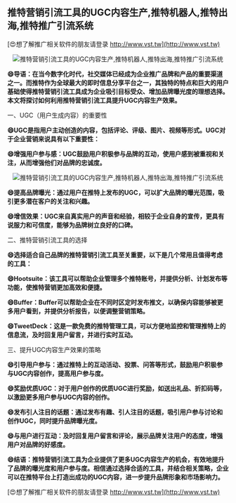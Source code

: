 ## **推特营销引流工具的UGC内容生产,推特机器人,推特出海,推特推广引流系统**

[😍想了解推广相关软件的朋友请登录 http://www.vst.tw](http://www.vst.tw)

 <center><img src="https://vst.tw/MP4/tuiguang/png/4.png" alt="推特营销引流工具的UGC内容生产,推特机器人,推特出海,推特推广引流系统"></center>

**😄导语：在当今数字化时代，社交媒体已经成为企业推广品牌和产品的重要渠道之一。而推特作为全球最大的即时信息分享平台之一，其独特的特点和巨大的用户基础使得推特营销引流工具成为企业吸引目标受众、增加品牌曝光度的理想选择。本文将探讨如何利用推特营销引流工具提升UGC内容生产效果。**

一、UGC（用户生成内容）的重要性

**😄UGC是指用户主动创造的内容，包括评论、评级、图片、视频等形式。UGC对于企业营销来说具有以下重要性：**

**😄增强用户参与感：UGC鼓励用户积极参与品牌的互动，使用户感到被重视和关注，从而增强他们对品牌的忠诚度。**

 <center><img src="https://vst.tw/MP4/tuiguang/png/4.png" alt="推特营销引流工具的UGC内容生产,推特机器人,推特出海,推特推广引流系统"></center>

**😄提高品牌曝光：通过用户在推特上发布的UGC，可以扩大品牌的曝光范围，吸引更多潜在客户的关注和兴趣。**

**😄增信效果：UGC来自真实用户的声音和经验，相较于企业自身的宣传，更具有说服力和可信度，能够为品牌树立良好的口碑。**

二、推特营销引流工具的选择

**😄选择适合自己品牌的推特营销引流工具至关重要，以下是几个常用且值得考虑的工具：**

**😄Hootsuite：该工具可以帮助企业管理多个推特账号，并提供分析、计划发布等功能，使推特营销更加高效和便捷。**

**😄Buffer：Buffer可以帮助企业在不同时区定时发布推文，以确保内容能够被更多用户看到，并提供分析报告，以便调整营销策略。**

**😄TweetDeck：这是一款免费的推特管理工具，可以方便地监控和管理推特上的信息流，及时回复用户留言，并进行实时互动。**

三、提升UGC内容生产效果的策略

**😄引导用户参与：通过推特上的互动活动、投票、问答等形式，鼓励用户积极参与UGC内容创作，提高用户参与度。**

**😄奖励优质UGC：对于用户创作的优质UGC进行奖励，如送出礼品、折扣码等，以激励更多用户参与UGC内容的创作。**

**😄发布引人注目的话题：通过发布有趣、引人注目的话题，吸引用户参与讨论和创作UGC，同时提升品牌曝光度。**

**😄与用户进行互动：及时回复用户留言和评论，展示品牌关注用户的态度，增强用户对品牌的好感度。**

**😄结语：推特营销引流工具为企业提供了更多UGC内容生产的机会，有效地提升了品牌的曝光度和用户参与度。相信通过选择合适的工具，并结合相关策略，企业可以在推特平台上打造出成功的UGC内容，进一步提升品牌形象和市场影响力。**

[😍想了解推广相关软件的朋友请登录 http://www.vst.tw](http://www.vst.tw)




